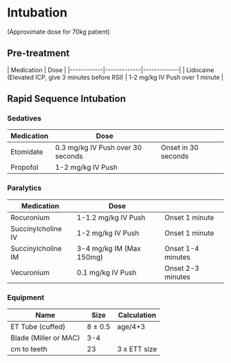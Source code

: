 # Intubation
(Approximate dose for 70kg patient)

## Pre-treatment

| Medication | Dose |
|------------|-------------|-------------|
| Lidocaine  (Elevated ICP, give 3 minutes before RSI) | 1-2 mg/kg IV Push over 1 minute      |

## Rapid Sequence Intubation

### Sedatives

| Medication | Dose                              |                     |
|------------|-----------------------------------|---------------------|
| Etomidate  | 0.3 mg/kg IV Push over 30 seconds | Onset in 30 seconds |
| Propofol   | 1-2 mg/kg IV Push                 |                     |

### Paralytics

| Medication         	| Dose                     	|                   	|
|--------------------	|--------------------------	|-------------------	|
| Rocuronium         	| 1-1.2 mg/kg IV Push      	| Onset 1 minute    	|
| Succinylcholine IV 	| 1-2 mg/kg IV Push        	| Onset 1 minute    	|
| Succinylcholine IM 	| 3-4 mg/kg IM (Max 150mg) 	| Onset 1-4 minutes 	|
| Vecuronium         	| 0.1 mg/kg IV Push        	| Onset 2-3 minutes 	|

### Equipment

| Name             | Size   |  Calculation           |
|------------------|--------|----------------|
| ET Tube (cuffed) | 8 ± 0.5 | age/4+3        |
| Blade (Miller or MAC)| 3-4    |   |
| cm to teeth      | 23     | 3 x ETT size   |
